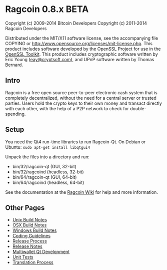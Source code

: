 Ragcoin 0.8.x BETA
====================

Copyright (c) 2009-2014 Bitcoin Developers
Copyright (c) 2011-2014 Ragcoin Developers

Distributed under the MIT/X11 software license, see the accompanying
file COPYING or http://www.opensource.org/licenses/mit-license.php.
This product includes software developed by the OpenSSL Project for use in the [OpenSSL Toolkit](http://www.openssl.org/). This product includes
cryptographic software written by Eric Young ([eay@cryptsoft.com](mailto:eay@cryptsoft.com)), and UPnP software written by Thomas Bernard.


Intro
---------------------
Ragcoin is a free open source peer-to-peer electronic cash system that is
completely decentralized, without the need for a central server or trusted
parties.  Users hold the crypto keys to their own money and transact directly
with each other, with the help of a P2P network to check for double-spending.


Setup
---------------------
You need the Qt4 run-time libraries to run Ragcoin-Qt. On Debian or Ubuntu:
	`sudo apt-get install libqtgui4`

Unpack the files into a directory and run:

- bin/32/ragcoin-qt (GUI, 32-bit)
- bin/32/ragcoind (headless, 32-bit)
- bin/64/ragcoin-qt (GUI, 64-bit)
- bin/64/ragcoind (headless, 64-bit)

See the documentation at the [Ragcoin Wiki](http://ragcoin.info)
for help and more information.


Other Pages
---------------------
- [Unix Build Notes](build-unix.md)
- [OSX Build Notes](build-osx.md)
- [Windows Build Notes](build-msw.md)
- [Coding Guidelines](coding.md)
- [Release Process](release-process.md)
- [Release Notes](release-notes.md)
- [Multiwallet Qt Development](multiwallet-qt.md)
- [Unit Tests](unit-tests.md)
- [Translation Process](translation_process.md)
